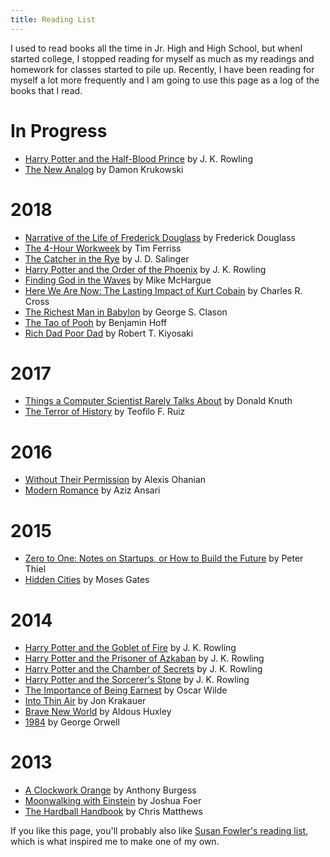 ```yaml
---
title: Reading List
---
```


I used to read books all the time in Jr. High and High School,
but whenI started college,
I stopped reading for myself as much as my readings and homework
for classes started to pile up.
Recently, I have been reading for myself a lot more frequently and I am going to
use this page as a log of the books that I read.

# In Progress
 - [Harry Potter and the Half-Blood Prince](http://amzn.to/2GXvgJY) by J. K. Rowling
 - [The New Analog](http://amzn.to/2HdHZbp) by Damon Krukowski

# 2018
 - [Narrative of the Life of Frederick Douglass](http://amzn.to/2D0lJPJ) by Frederick Douglass
 - [The 4-Hour Workweek](http://amzn.to/2F8QhRv) by Tim Ferriss
 - [The Catcher in the Rye](http://amzn.to/2CRRdYh) by J. D. Salinger
 - [Harry Potter and the Order of the Phoenix](http://amzn.to/2tdp9iv) by J. K. Rowling
 - [Finding God in the Waves](http://amzn.to/2CXHMXC) by Mike McHargue
 - [Here We Are Now: The Lasting Impact of Kurt Cobain](http://amzn.to/2GXzHEt) by Charles R. Cross
 - [The Richest Man in Babylon](http://amzn.to/2FM1CYG) by George S. Clason
 - [The Tao of Pooh](http://amzn.to/2H03uMV) by Benjamin Hoff
 - [Rich Dad Poor Dad](http://amzn.to/2FaoWyc) by Robert T. Kiyosaki

# 2017
 - [Things a Computer Scientist Rarely Talks About](http://amzn.to/2FNPYg7) by Donald Knuth
 - [The Terror of History](http://amzn.to/2H0PFxP) by Teofilo F. Ruiz

# 2016
 - [Without Their Permission](http://amzn.to/2GXuTPs) by Alexis Ohanian
 - [Modern Romance](http://amzn.to/2GVqNaH) by Aziz Ansari

# 2015
 - [Zero to One: Notes on Startups, or How to Build the Future](http://amzn.to/2FkF9nU) by Peter Thiel
 - [Hidden Cities](http://amzn.to/2Fk6Ih2) by Moses Gates

# 2014
 - [Harry Potter and the Goblet of Fire](http://amzn.to/2F9rDUS) by J. K. Rowling
 - [Harry Potter and the Prisoner of Azkaban](http://amzn.to/2CUcaSE) by J. K. Rowling
 - [Harry Potter and the Chamber of Secrets](http://amzn.to/2oEp2bj) by J. K. Rowling
 - [Harry Potter and the Sorcerer's Stone](http://amzn.to/2oCudrU) by J. K. Rowling
 - [The Importance of Being Earnest](http://amzn.to/2FQMwkV) by Oscar Wilde
 - [Into Thin Air](http://amzn.to/2oEp8iT) by Jon Krakauer
 - [Brave New World](http://amzn.to/2t7dhys) by Aldous Huxley
 - [1984](http://amzn.to/2oESPAx) by George Orwell

# 2013
 - [A Clockwork Orange](http://amzn.to/2FOL1ni) by Anthony Burgess
 - [Moonwalking with Einstein](http://amzn.to/2CTNHNa) by Joshua Foer
 - [The Hardball Handbook](http://amzn.to/2CUFSXB) by Chris Matthews

If you like this page,
you'll probably also like
[Susan Fowler's reading list](https://www.susanjfowler.com/reading-list/),
which is what inspired me to make one of my own.
